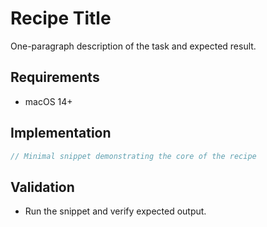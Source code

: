 # Recipe Title

One-paragraph description of the task and expected result.

## Requirements

- macOS 14+

## Implementation

```swift
// Minimal snippet demonstrating the core of the recipe
```

## Validation

- Run the snippet and verify expected output.
